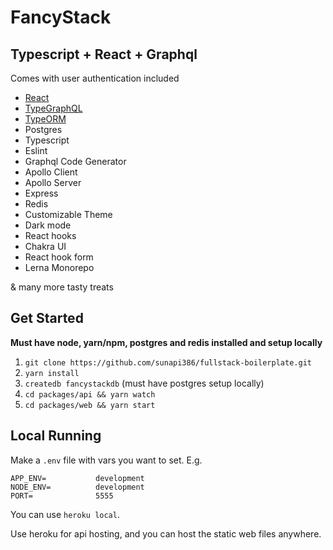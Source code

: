 # FancyStack

## Typescript + React + Graphql

Comes with user authentication included

- [React](https://github.com/facebook/react)
- [TypeGraphQL](https://github.com/19majkel94/type-graphql)
- [TypeORM](https://github.com/typeorm/typeorm)
- Postgres
- Typescript
- Eslint
- Graphql Code Generator
- Apollo Client
- Apollo Server
- Express
- Redis
- Customizable Theme
- Dark mode
- React hooks
- Chakra UI
- React hook form
- Lerna Monorepo

& many more tasty treats

## Get Started

**Must have node, yarn/npm, postgres and redis installed and setup locally**

1. `git clone https://github.com/sunapi386/fullstack-boilerplate.git`
2. `yarn install`
3. `createdb fancystackdb` (must have postgres setup locally)
4. `cd packages/api && yarn watch`
5. `cd packages/web && yarn start`

## Local Running
Make a `.env` file with vars you want to set. E.g.
```
APP_ENV=           development
NODE_ENV=          development
PORT=              5555
```
You can use `heroku local`.

Use heroku for api hosting, and you can host the static web files anywhere.
